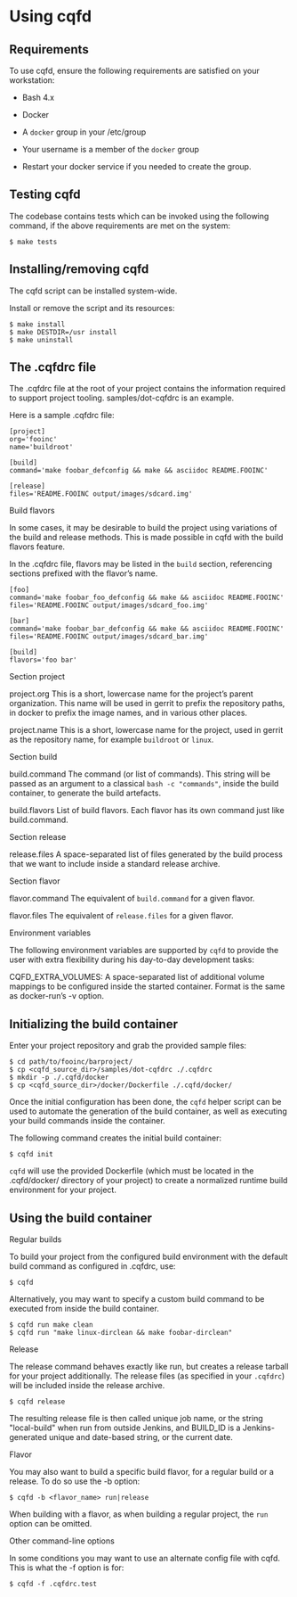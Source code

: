 Using cqfd
==========

Requirements
------------

To use cqfd, ensure the following requirements are satisfied on your
workstation:

-  Bash 4.x

-  Docker

-  A ``docker`` group in your /etc/group

-  Your username is a member of the ``docker`` group

-  Restart your docker service if you needed to create the group.

Testing cqfd
------------

The codebase contains tests which can be invoked using the following
command, if the above requirements are met on the system:

    $ make tests

Installing/removing cqfd
------------------------

The cqfd script can be installed system-wide.

Install or remove the script and its resources:

    $ make install
    $ make DESTDIR=/usr install
    $ make uninstall

The .cqfdrc file
----------------

The .cqfdrc file at the root of your project contains the information
required to support project tooling. samples/dot-cqfdrc is an example.

Here is a sample .cqfdrc file:

    [project]
    org='fooinc'
    name='buildroot'

    [build]
    command='make foobar_defconfig && make && asciidoc README.FOOINC'

    [release]
    files='README.FOOINC output/images/sdcard.img'

Build flavors

In some cases, it may be desirable to build the project using variations
of the build and release methods. This is made possible in cqfd with the
build flavors feature.

In the .cqfdrc file, flavors may be listed in the ``build`` section,
referencing sections prefixed with the flavor’s name.

    [foo]
    command='make foobar_foo_defconfig && make && asciidoc README.FOOINC'
    files='README.FOOINC output/images/sdcard_foo.img'

    [bar]
    command='make foobar_bar_defconfig && make && asciidoc README.FOOINC'
    files='README.FOOINC output/images/sdcard_bar.img'

    [build]
    flavors='foo bar'

Section project

project.org This is a short, lowercase name for the project’s parent
organization. This name will be used in gerrit to prefix the repository
paths, in docker to prefix the image names, and in various other places.

project.name This is a short, lowercase name for the project, used in
gerrit as the repository name, for example ``buildroot`` or ``linux``.

Section build

build.command The command (or list of commands). This string will be
passed as an argument to a classical ``bash -c "commands"``, inside the
build container, to generate the build artefacts.

build.flavors List of build flavors. Each flavor has its own command
just like build.command.

Section release

release.files A space-separated list of files generated by the build
process that we want to include inside a standard release archive.

Section flavor

flavor.command The equivalent of ``build.command`` for a given flavor.

flavor.files The equivalent of ``release.files`` for a given flavor.

Environment variables

The following environment variables are supported by ``cqfd`` to provide
the user with extra flexibility during his day-to-day development tasks:

CQFD\_EXTRA\_VOLUMES: A space-separated list of additional volume
mappings to be configured inside the started container. Format is the
same as docker-run’s -v option.

Initializing the build container
--------------------------------

Enter your project repository and grab the provided sample files:

    $ cd path/to/fooinc/barproject/
    $ cp <cqfd_source_dir>/samples/dot-cqfdrc ./.cqfdrc
    $ mkdir -p ./.cqfd/docker
    $ cp <cqfd_source_dir>/docker/Dockerfile ./.cqfd/docker/

Once the initial configuration has been done, the ``cqfd`` helper script
can be used to automate the generation of the build container, as well
as executing your build commands inside the container.

The following command creates the initial build container:

    $ cqfd init

``cqfd`` will use the provided Dockerfile (which must be located in the
.cqfd/docker/ directory of your project) to create a normalized runtime
build environment for your project.

Using the build container
-------------------------

Regular builds

To build your project from the configured build environment with the
default build command as configured in .cqfdrc, use:

    $ cqfd

Alternatively, you may want to specify a custom build command to be
executed from inside the build container.

    $ cqfd run make clean
    $ cqfd run "make linux-dirclean && make foobar-dirclean"

Release

The release command behaves exactly like run, but creates a release
tarball for your project additionally. The release files (as specified
in your ``.cqfdrc``) will be included inside the release archive.

    $ cqfd release

The resulting release file is then called unique job name, or the string
"local-build" when run from outside Jenkins, and BUILD\_ID is a
Jenkins-generated unique and date-based string, or the current date.

Flavor

You may also want to build a specific build flavor, for a regular build
or a release. To do so use the -b option:

    $ cqfd -b <flavor_name> run|release

When building with a flavor, as when building a regular project, the
``run`` option can be omitted.

Other command-line options

In some conditions you may want to use an alternate config file with
cqfd. This is what the -f option is for:

    $ cqfd -f .cqfdrc.test
